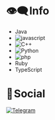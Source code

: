 # 👁️‍🗨️ Info

- Java
- ![javascript](https://img.shields.io/badge/javascript-2CA5E0?style-for-the-badge&logo=javascript&logoColor=yellow)
- ![C++](https://img.shields.io/badge/C++-2CA5E0?style-for-the-badge&logo=C++&logoColor=blue)
- ![Python](https://img.shields.io/badge/Python-2CA5E0?style-for-the-badge&logo=python&logoColor=yellow)
- ![php](https://img.shields.io/badge/php-2CA5E0?style-for-the-badge&logo=php&logoColor=green)
- Ruby
- TypeScript

# 📂 Social

[![Telegram](https://img.shields.io/badge/Telegram-2CA5E0?style=for-the-badge&logo=telegram&logoColor=white)](https://t.me/bigyugi)

